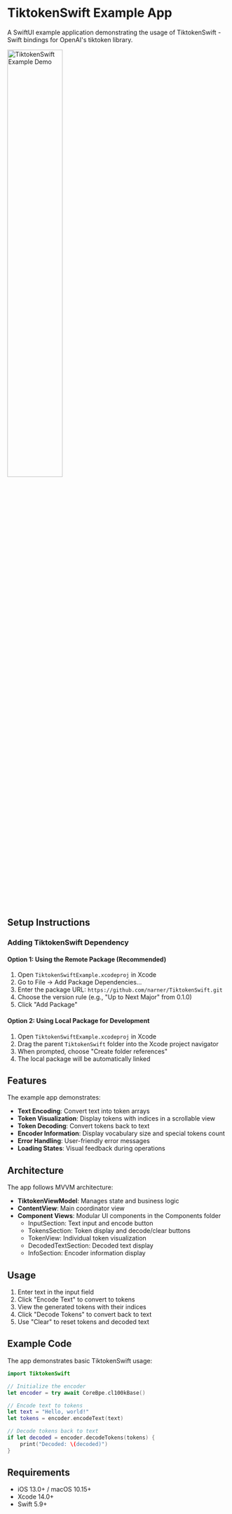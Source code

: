# TiktokenSwift Example App

A SwiftUI example application demonstrating the usage of TiktokenSwift - Swift bindings for OpenAI's tiktoken library.

<img src="TiktokenSwiftExample.gif" alt="TiktokenSwift Example Demo" width="50%">

## Setup Instructions

### Adding TiktokenSwift Dependency

#### Option 1: Using the Remote Package (Recommended)

1. Open `TiktokenSwiftExample.xcodeproj` in Xcode
2. Go to File → Add Package Dependencies...
3. Enter the package URL: `https://github.com/narner/TiktokenSwift.git`
4. Choose the version rule (e.g., "Up to Next Major" from 0.1.0)
5. Click "Add Package"

#### Option 2: Using Local Package for Development

1. Open `TiktokenSwiftExample.xcodeproj` in Xcode
2. Drag the parent `TiktokenSwift` folder into the Xcode project navigator
3. When prompted, choose "Create folder references"
4. The local package will be automatically linked

## Features

The example app demonstrates:

- **Text Encoding**: Convert text into token arrays
- **Token Visualization**: Display tokens with indices in a scrollable view
- **Token Decoding**: Convert tokens back to text
- **Encoder Information**: Display vocabulary size and special tokens count
- **Error Handling**: User-friendly error messages
- **Loading States**: Visual feedback during operations

## Architecture

The app follows MVVM architecture:

- **TiktokenViewModel**: Manages state and business logic
- **ContentView**: Main coordinator view
- **Component Views**: Modular UI components in the Components folder
  - InputSection: Text input and encode button
  - TokensSection: Token display and decode/clear buttons
  - TokenView: Individual token visualization
  - DecodedTextSection: Decoded text display
  - InfoSection: Encoder information display

## Usage

1. Enter text in the input field
2. Click "Encode Text" to convert to tokens
3. View the generated tokens with their indices
4. Click "Decode Tokens" to convert back to text
5. Use "Clear" to reset tokens and decoded text

## Example Code

The app demonstrates basic TiktokenSwift usage:

```swift
import TiktokenSwift

// Initialize the encoder
let encoder = try await CoreBpe.cl100kBase()

// Encode text to tokens
let text = "Hello, world!"
let tokens = encoder.encodeText(text)

// Decode tokens back to text
if let decoded = encoder.decodeTokens(tokens) {
    print("Decoded: \(decoded)")
}
```

## Requirements

- iOS 13.0+ / macOS 10.15+
- Xcode 14.0+
- Swift 5.9+